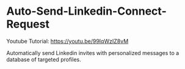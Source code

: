 # Auto-Send-Linkedin-Connect-Request

Youtube Tutorial: https://youtu.be/99IqWzIZ8vM

Automatically send Linkedin invites with personalized messages to a database of targeted profiles.
